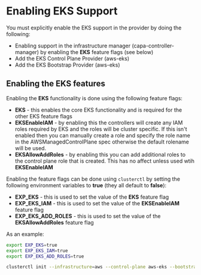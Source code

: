# Enabling EKS Support

You must explicitly enable the EKS support in the provider by doing the following:

- Enabling support in the infrastructure manager (capa-controller-manager) by enabling the **EKS** feature flags (see below)
- Add the EKS Control Plane Provider (aws-eks)
- Add the EKS Bootstrap Provider (aws-eks)

## Enabling the **EKS** features

Enabling the **EKS** functionality is done using the following feature flags:

- **EKS** - this enables the core EKS functionality and is required for the other EKS feature flags
- **EKSEnableIAM** - by enabling this the controllers will create any IAM roles required by EKS and the roles will be cluster specific. If this isn't enabled then you can manually create a role and specify the role name in the AWSManagedControlPlane spec otherwise the default rolename will be used.
- **EKSAllowAddRoles** - by enabling this you can add additional roles to the control plane role that is created. This has no affect unless used wtih __EKSEnableIAM__

Enabling the feature flags can be done using `clusterctl` by setting the following environment variables to **true** (they all default to **false**):

- **EXP_EKS** - this is used to set the value of the **EKS** feature flag
- **EXP_EKS_IAM** - this is used to set the value of the **EKSEnableIAM** feature flag
- **EXP_EKS_ADD_ROLES** - this is used to set the value of the **EKSAllowAddRoles** feature flag

As an example:

```bash
export EXP_EKS=true
export EXP_EKS_IAM=true
export EXP_EKS_ADD_ROLES=true

clusterctl init --infrastructure=aws --control-plane aws-eks --bootstrap aws-eks
```

